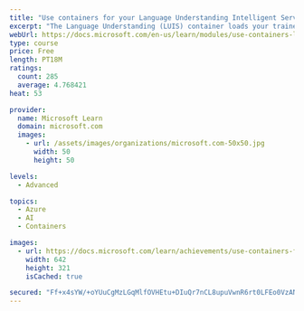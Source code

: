 ```yaml
---
title: "Use containers for your Language Understanding Intelligent Service (LUIS) Apps"
excerpt: "The Language Understanding (LUIS) container loads your trained or published Language Understanding model. As a LUIS app, the docker container provides access to the query predictions from the container's API endpoints"
webUrl: https://docs.microsoft.com/en-us/learn/modules/use-containers-language-understanding-intelligent-service-apps/
type: course
price: Free
length: PT18M
ratings:
  count: 285
  average: 4.768421
heat: 53

provider:
  name: Microsoft Learn
  domain: microsoft.com
  images:
    - url: /assets/images/organizations/microsoft.com-50x50.jpg
      width: 50
      height: 50

levels:
  - Advanced

topics:
  - Azure
  - AI
  - Containers

images:
  - url: https://docs.microsoft.com/learn/achievements/use-containers-for-your-language-understanding-intelligent-service-luis-apps-social.png
    width: 642
    height: 321
    isCached: true

secured: "Ff+x4sYW/+oYUuCgMzLGqMlfOVHEtu+DIuQr7nCL8upuVwnR6rt0LFEo0VzAN2d/6diGmUPdC1BOhBvzszJAz7VY4Hf19L31ozYGBth1++5uQ+hYEdtkOzUvPv//41gUhRMCylDeXsepl99VSDzmGlKP+M3CDBAfLVqEtycncImPnUEmfDLs0ZqVCPJrUL5yi2IQs1INhl0trpiABMY2vVJzG7W40npmidyb/ng1ENeC/reBzPA3XCfE++SNKl+Amt00uHHamekMIb9/sHuPF4ABCY6q7F6JA3oFXf8ZBxH7jBOipLTGbBHoaVl9HDfSghKzc+cEjdK0y4YIoHOIRZCDatN3kNKv1PWFTzX3SB9Mdc1yzapiHMIzuu60ZRpCZXkceYiRfOG/2HEdQMHdDWipbQTlI2sz7tcACFJZ/Kc=;2Exy+Oz8zj1nKNp09N0XlA=="
---
```


